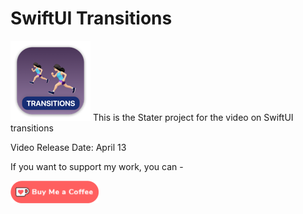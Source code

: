 # SwiftUI Transitions

![mac128](Images/mac128.png) This is the Stater project for the video on SwiftUI transitions

Video Release Date: April 13

If you want to support my work, you can - </br>

<a href='https://ko-fi.com/Z8Z22WRVG' target='_blank'><img height='36' style='border:0px;height:36px;' src='Images/kofi3.png' border='0' alt='Buy Me a Coffee at ko-fi.com' /></a>

